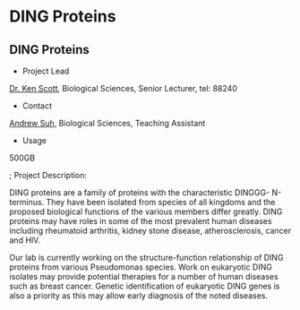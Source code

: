 # DING Proteins

## DING Proteins

- Project Lead

[Dr. Ken Scott](mailto:k.scott@auckland.ac.nz), Biological Sciences, Senior Lecturer, tel: 88240
- Contact

[Andrew Suh](mailto:a.suh@auckland.ac.nz), Biological Sciences, Teaching Assistant
- Usage

500GB 

; Project Description:

DING proteins are a family of proteins with the characteristic DINGGG- N-terminus. They have been isolated from species of all kingdoms and the proposed biological functions of the various members differ greatly. DING proteins may have roles in some of the most prevalent human diseases including rheumatoid arthritis, kidney stone disease, atherosclerosis, cancer and HIV.

Our lab is currently working on the structure-function relationship of DING proteins from various Pseudomonas species. Work on eukaryotic DING isolates may provide potential therapies for a number of human diseases such as breast cancer. Genetic identification of eukaryotic DING genes is also a priority as this may allow early diagnosis of the noted diseases.
